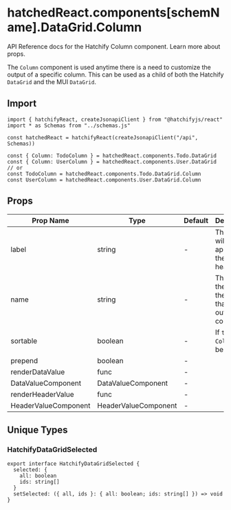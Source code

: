 # hatchedReact.components[schemName].DataGrid.Column

API Reference docs for the Hatchify Column component. Learn more about props.

The `Column` component is used anytime there is a need to customize the output of a specific column. This can be used as a child of both the Hatchify `DataGrid` and the MUI `DataGrid`.

## Import

```tsx
import { hatchifyReact, createJsonapiClient } from "@hatchifyjs/react"
import * as Schemas from "../schemas.js"

const hatchedReact = hatchifyReact(createJsonapiClient("/api", Schemas))

const { Column: TodoColumn } = hatchedReact.components.Todo.DataGrid
const { Column: UserColumn } = hatchedReact.components.User.DataGrid
// or
const TodoColumn = hatchedReact.components.Todo.DataGrid.Column
const UserColumn = hatchedReact.components.User.DataGrid.Column
```

## Props

| Prop Name            | Type                 | Default | Description                                                            |
| -------------------- | -------------------- | ------- | ---------------------------------------------------------------------- |
| label                | string               | -       | The `label` will be what appears as the `Column` heading.              |
| name                 | string               | -       | The `name` is the key on the schema that will fill out each column row |
| sortable             | boolean              | -       | If `true`, the `Column` will be sortable.                              |
| prepend              | boolean              | -       |                                                                        |
| renderDataValue      | func                 | -       |                                                                        |
| DataValueComponent   | DataValueComponent   | -       |                                                                        |
| renderHeaderValue    | func                 | -       |                                                                        |
| HeaderValueComponent | HeaderValueComponent | -       |                                                                        |

## Unique Types

### HatchifyDataGridSelected

```tsx
export interface HatchifyDataGridSelected {
  selected: {
    all: boolean
    ids: string[]
  }
  setSelected: ({ all, ids }: { all: boolean; ids: string[] }) => void
}
```
